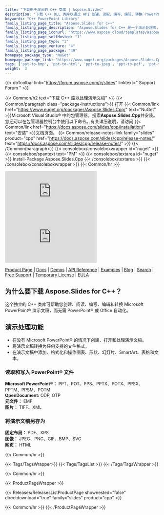 ```yaml
---
title: "下载用于演示的 C++ 类库 | Aspose.Slides"
description: "下载 C++ DLL 类库以通过 API 创建、读取、编写、编辑、转换 PowerPoint® 和 OpenOffice® 演示文稿。支持图表、形状、SmartArt、表格。"
keywords: "C++ PowerPoint Library"
family_listing_page_title: "Aspose.Slides for C++"
family_listing_page_description: "Aspose.Slides for C++ 是一个演示处理库，使 C++ 应用程序无需 Microsoft PowerPoint 应用程序即可操作、呈现和转换 PowerPoint 演示文稿。"
family_listing_page_iconurl: "https://www.aspose.cloud/templates/aspose/App_Themes/V3/images/slides/272x272/aspose_slides-for-cpp.png"
family_listing_page_selfHosted: "1"
family_listing_page_type: "1"
family_listing_page_venture: "4"
family_listing_page_package: "49"
homepage_package_type: "NuGet"
homepage_package_link: "https://www.nuget.org/packages/Aspose.Slides.Cpp/"
tags: ['ppt-to-bmp', 'ppt-to-html', 'ppt-to-jpeg', 'ppt-to-pdf', 'ppt-to-png', 'ppt-to-svg', 'ppt-to-image', 'presentation-to-bmp', 'presentation-to-html', 'presentation-to-jpeg', 'presentation-to-pdf', 'presentation-to-png', 'presentation-to-svg', 'presentation-to-image', 'pptx-to-bmp', 'pptx-to-html', 'pptx-to-jpeg', 'pptx-to-pdf', 'pptx-to-png', 'pptx-to-svg', 'pptx-to-image', 'presentation-to-XPS', 'presentation-to-SWF', 'presentation-to-PDF-Notes', 'presentation-to-html']
weight:  3
---
```


{{< dbToolbar link="https://forum.aspose.com/c/slides" linktext=" Support Forum " >}}

{{< Common/h2 text="下载 C++ 库以处理演示文稿"  >}}
{{< Common/paragraph class="package-instructions">}}
打开
{{< Common/link href="https://www.nuget.org/packages/Aspose.Slides.Cpp/" text="NuGet"  >}}Microsoft Visual Studio® 中的包管理器，搜索<b>Aspose.Slides.Cpp</b>并安装。您还可以在包管理器控制台中使用以下命令。有关详细说明，请访问
{{< Common/link href="https://docs.aspose.com/slides/cpp/installation/" text="安装"  >}}文档页面。
{{< Common/release-notes-link family="slides" product="cpp" href="https://docs.aspose.com/slides/cpp/release-notes/" text="https://docs.aspose.com/slides/cpp/release-notes/"  >}}
{{< /Common/paragraph>}}
{{< consolebox/consoleboxwrapper id="nuget" >}}
       {{< consolebox/spantext text="PM" >}}
       {{< consolebox/textarea id="nuget" >}} Install-Package Aspose.Slides.Cpp {{< /consolebox/textarea >}}
{{< /consolebox/consoleboxwrapper >}}
{{< Common/hr >}}

![Nuget](https://img.shields.io/nuget/v/Aspose.Slides.Cpp) ![Nuget](https://img.shields.io/nuget/dt/Aspose.Slides.Cpp?label=nuget%20downloads)

[Product Page](https://products.aspose.com/slides/cpp/) | [Docs](https://docs.aspose.com/slides/cpp/) | [Demos](https://products.aspose.app/slides/family) | [API Reference](https://reference.aspose.com/slides/cpp) | [Examples](https://github.com/aspose-slides/Aspose.Slides-for-C) | [Blog](https://blog.aspose.com/category/slides/) | [Search](https://search.aspose.com/) | [Free Support](https://forum.aspose.com/c/slides) | [Temporary License](https://purchase.aspose.com/temporary-license) | [EULA](https://about.aspose.com/legal/eula/)

## 为什么要下载 Aspose.Slides for C++？

这个独立的 C++ 类库可帮助您创建、阅读、编写、编辑和转换 Microsoft PowerPoint® 演示文稿，而无需 PowerPoint® 或 Office 自动化。

## 演示处理功能

- 在没有 Microsoft PowerPoint® 的情况下创建、打开和处理演示文稿。
- 将演示文稿转换为任何支持的文件格式。
- 在演示文稿中添加、格式化和操作图表、形状、幻灯片、SmartArt、表格和文本。

### 读取和写入 PowerPoint® 文件

**Microsoft PowerPoint®：** PPT、POT、PPS、PPTX、POTX、PPSX、PPTM、PPSM、POTM\
**OpenDocument:** ODP, OTP\
**元文件：** EMF\
**图片：** TIFF、XML

### 将演示文稿另存为

**固定布局：** PDF、XPS\
**图像：** JPEG、PNG、GIF、BMP、SVG\
**网页：** HTML

{{< Common/hr >}}

{{< Tags/TagsWrapper>}}
 {{< Tags/TagsList >}}
{{< /Tags/TagsWrapper >}}

{{< Common/hr >}}

{{< ProductPageWrapper >}}
<!-- ReleasesListProductPage-->
   {{< Releases/ReleasesListProductPage shownested="false"  directdownload="true" family="slides" product="cpp" >}}
<!-- /ReleasesListProductPage-->
{{< Common/hr >}}
{{< /ProductPageWrapper >}}

